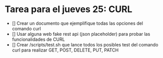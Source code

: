 # Tarea para el jueves 25: CURL 

- [] Crear un documento que ejemplifique todas las opciones del comando curl
- [] Usar alguna web fake rest api (json placeholder) para probar las funcionalidades de CURL
- [] Crear /scripts/test.sh que lance todos los posibles test del comando curl para realizar GET, POST, DELETE, PUT, PATCH
